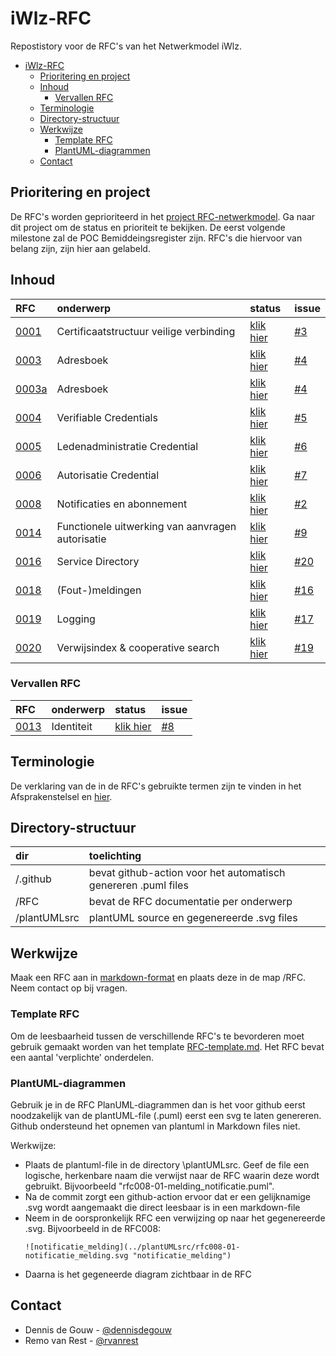 # iWlz-RFC
Repostistory voor de RFC's van het Netwerkmodel iWlz.

- [iWlz-RFC](#iwlz-rfc)
  - [Prioritering en project](#prioritering-en-project)
  - [Inhoud](#inhoud)
    - [Vervallen RFC](#vervallen-rfc)
  - [Terminologie](#terminologie)
  - [Directory-structuur](#directory-structuur)
  - [Werkwijze](#werkwijze)
    - [Template RFC](#template-rfc)
    - [PlantUML-diagrammen](#plantuml-diagrammen)
  - [Contact](#contact)


## Prioritering en project
De RFC's worden geprioriteerd in het [project RFC-netwerkmodel](https://github.com/orgs/iStandaarden/projects/5). Ga naar dit project om de status en prioriteit te bekijken. De eerst volgende milestone zal de POC Bemiddeingsregister zijn. RFC's die hiervoor van belang zijn, zijn hier aan gelabeld. 

## Inhoud
| RFC                                                                                    | onderwerp                                        | status                                                       | issue                                                     |
|:---------------------------------------------------------------------------------------|:-------------------------------------------------|:-------------------------------------------------------------|:----------------------------------------------------------|
| [0001](RFC/RFC0001%20-%20Certificaatstructuur%20veilige%20verbinging.md)               | Certificaatstructuur veilige verbinding          | [klik hier](https://github.com/orgs/iStandaarden/projects/5) | [#3](https://github.com/iStandaarden/iWlz-RFC/issues/3)   |
| [0003](RFC/RFC0003%20-%20Adresboek.md)                                                 | Adresboek                                        | [klik hier](https://github.com/orgs/iStandaarden/projects/5) | [#4](https://github.com/iStandaarden/iWlz-RFC/issues/4)   |
| [0003a](RFC/RFC000a3%20-%20Adresboek.md)                                               | Adresboek                                        | [klik hier](https://github.com/orgs/iStandaarden/projects/5) | [#4](https://github.com/iStandaarden/iWlz-RFC/issues/4)   |
| [0004](/RFC/RFC0004%20-%20Verifiable%20Credentials.md)                                 | Verifiable Credentials                           | [klik hier](https://github.com/orgs/iStandaarden/projects/5) | [#5](https://github.com/iStandaarden/iWlz-RFC/issues/5)   |
| [0005](/RFC/RFC0005%20-%20Ledenadministratie%20Credential.md)                          | Ledenadministratie Credential                    | [klik hier](https://github.com/orgs/iStandaarden/projects/5) | [#6](https://github.com/iStandaarden/iWlz-RFC/issues/6)   |
| [0006](/RFC/RFC0006%20-%20AutorisatieCredential.md)                                    | Autorisatie Credential                           | [klik hier](https://github.com/orgs/iStandaarden/projects/5) | [#7](https://github.com/iStandaarden/iWlz-RFC/issues/7)   |
| [0008](RFC/RFC0008%20-%20Notificaties%20en%20Abonnementen.md)                          | Notificaties en abonnement                       | [klik hier](https://github.com/orgs/iStandaarden/projects/5) | [#2](https://github.com/iStandaarden/iWlz-RFC/issues/2)   |
| [0014](RFC//RFC0014%20-%20Functionele%20uitwerking%20aanvragen%20van%20autorisatie.md) | Functionele uitwerking van aanvragen autorisatie | [klik hier](https://github.com/orgs/iStandaarden/projects/5) | [#9](https://github.com/iStandaarden/iWlz-RFC/issues/9)   |
| [0016](/RFC/RFC0016%20-%20Service%20directory.md)                                      | Service Directory                                | [klik hier](https://github.com/orgs/iStandaarden/projects/5) | [#20](https://github.com/iStandaarden/iWlz-RFC/issues/20) |
| [0018](/RFC/RFC0018%20-%20(Fout-)meldingen.md)                                         | (Fout-)meldingen                                 | [klik hier](https://github.com/orgs/iStandaarden/projects/5) | [#16](https://github.com/iStandaarden/iWlz-RFC/issues/16) |
| [0019](/RFC/RFC0019%20-%20Logging.md)                                                  | Logging                                          | [klik hier](https://github.com/orgs/iStandaarden/projects/5) | [#17](https://github.com/iStandaarden/iWlz-RFC/issues/17) |
| [0020](/RFC/RFC0020%20-%20Verwijsindex%20&%20Cooperative%20Search.md)                  | Verwijsindex & cooperative search                | [klik hier](https://github.com/orgs/iStandaarden/projects/5) | [#19](https://github.com/iStandaarden/iWlz-RFC/issues/19) |

### Vervallen RFC
|RFC | onderwerp | status | issue |
|:--|:--|:--| :--|
| [0013](/RFC/RFC0013%20-%20Identiteit.md)                                               | Identiteit                                       | [klik hier](https://github.com/orgs/iStandaarden/projects/5) | [#8](https://github.com/iStandaarden/iWlz-RFC/issues/8)   |



## Terminologie
De verklaring van de in de RFC's gebruikte termen zijn te vinden in het Afsprakenstelsel en [hier](/Terminologie.md).

## Directory-structuur
|dir|toelichting|
|:--|:--|
| /.github| bevat github-action voor het automatisch genereren .puml files|
| /RFC | bevat de RFC documentatie per onderwerp|
| /plantUMLsrc | plantUML source en gegenereerde .svg files|

## Werkwijze
Maak een RFC aan in [markdown-format](https://www.markdownguide.org) en plaats deze in de map /RFC. Neem contact op bij vragen. 

### Template RFC
Om de leesbaarheid tussen de verschillende RFC's te bevorderen moet gebruik gemaakt worden van het template [RFC-template.md](/RFC-template.md). Het RFC bevat een aantal 'verplichte' onderdelen.  

### PlantUML-diagrammen
Gebruik je in de RFC PlanUML-diagrammen dan is het voor github eerst noodzakelijk van de plantUML-file (.puml) eerst een svg te laten genereren. Github ondersteund het opnemen van plantuml in Markdown files niet. 

Werkwijze:
- Plaats de plantuml-file in de directory \plantUMLsrc. Geef de file een logische, herkenbare naam die verwijst naar de RFC waarin deze wordt gebruikt. Bijvoorbeeld "rfc008-01-melding_notificatie.puml". 
- Na de commit zorgt een github-action ervoor dat er een gelijknamige .svg wordt aangemaakt die direct leesbaar is in een markdown-file
- Neem in de oorspronkelijk RFC een verwijzing op naar het gegenereerde .svg. Bijvoorbeeld in de RFC008: 
    ```
    ![notificatie_melding](../plantUMLsrc/rfc008-01-notificatie_melding.svg "notificatie_melding")
    ```
- Daarna is het gegeneerde diagram zichtbaar in de RFC

## Contact
* Dennis de Gouw - [@dennisdegouw](https://github.com/dennisdegouw)
* Remo van Rest - [@rvanrest](https://github.com/rvanrest)
